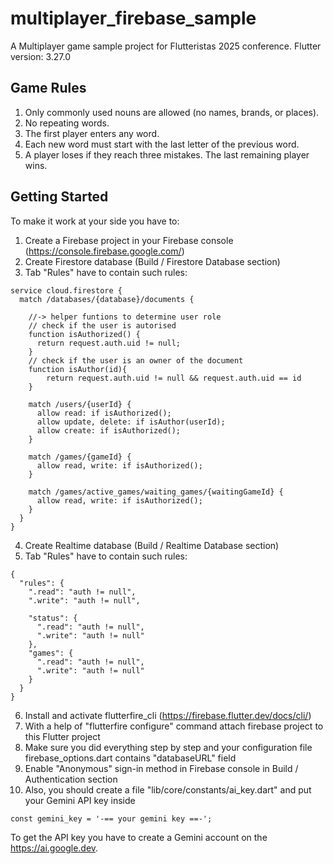# multiplayer_firebase_sample

A Multiplayer game sample project for Flutteristas 2025 conference.
Flutter version: 3.27.0 

## Game Rules

1. Only commonly used nouns are allowed (no names, brands, or places).
2. No repeating words.
3. The first player enters any word.
4. Each new word must start with the last letter of the previous word.
5. A player loses if they reach three mistakes. The last remaining player wins.

## Getting Started

To make it work at your side you have to:
1. Create a Firebase project in your Firebase console (https://console.firebase.google.com/)
2. Create Firestore database (Build / Firestore Database section)
3. Tab "Rules" have to contain such rules:
```
service cloud.firestore {
  match /databases/{database}/documents {
  	
    //-> helper funtions to determine user role
    // check if the user is autorised
    function isAuthorized() {
      return request.auth.uid != null;
    }
    // check if the user is an owner of the document
    function isAuthor(id){
    	return request.auth.uid != null && request.auth.uid == id
    }
    
    match /users/{userId} {
      allow read: if isAuthorized();
      allow update, delete: if isAuthor(userId);
      allow create: if isAuthorized();
    }
    
    match /games/{gameId} {
      allow read, write: if isAuthorized();
    }

    match /games/active_games/waiting_games/{waitingGameId} {
      allow read, write: if isAuthorized();
    }
  }
}
```

4. Create Realtime database (Build / Realtime Database section)
5. Tab "Rules" have to contain such rules:
```
{
  "rules": {
    ".read": "auth != null",
    ".write": "auth != null",

    "status": {
      ".read": "auth != null",
      ".write": "auth != null"
    },
    "games": {
      ".read": "auth != null",
      ".write": "auth != null"
    }
  }
}
```
6. Install and activate flutterfire_cli (https://firebase.flutter.dev/docs/cli/)
7. With a help of "flutterfire configure" command attach firebase project to this Flutter project
8. Make sure you did everything step by step and your configuration file firebase_options.dart contains "databaseURL" field 
9. Enable "Anonymous" sign-in method in Firebase console in Build / Authentication section
10. Also, you should create a file "lib/core/constants/ai_key.dart" and put your Gemini API key inside
```
const gemini_key = '-== your gemini key ==-';
```
To get the API key you have to create a Gemini account on the https://ai.google.dev. 
  